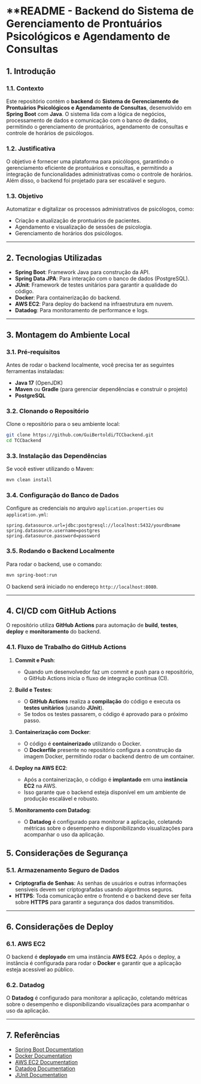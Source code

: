 
# **README - Backend do Sistema de Gerenciamento de Prontuários Psicológicos e Agendamento de Consultas

## 1. **Introdução**

### 1.1. **Contexto**
Este repositório contém o **backend** do **Sistema de Gerenciamento de Prontuários Psicológicos e Agendamento de Consultas**, desenvolvido em **Spring Boot** com **Java**. O sistema lida com a lógica de negócios, processamento de dados e comunicação com o banco de dados, permitindo o gerenciamento de prontuários, agendamento de consultas e controle de horários de psicólogos.

### 1.2. **Justificativa**
O objetivo é fornecer uma plataforma para psicólogos, garantindo o gerenciamento eficiente de prontuários e consultas, e permitindo a integração de funcionalidades administrativas como o controle de horários. Além disso, o backend foi projetado para ser escalável e seguro.

### 1.3. **Objetivo**
Automatizar e digitalizar os processos administrativos de psicólogos, como:
- Criação e atualização de prontuários de pacientes.
- Agendamento e visualização de sessões de psicologia.
- Gerenciamento de horários dos psicólogos.

---

## 2. **Tecnologias Utilizadas**

- **Spring Boot**: Framework Java para construção da API.
- **Spring Data JPA**: Para interação com o banco de dados (PostgreSQL).
- **JUnit**: Framework de testes unitários para garantir a qualidade do código.
- **Docker**: Para containerização do backend.
- **AWS EC2**: Para deploy do backend na infraestrutura em nuvem.
- **Datadog**: Para monitoramento de performance e logs.

---

## 3. **Montagem do Ambiente Local**

### 3.1. **Pré-requisitos**

Antes de rodar o backend localmente, você precisa ter as seguintes ferramentas instaladas:

- **Java 17** (OpenJDK)
- **Maven** ou **Gradle** (para gerenciar dependências e construir o projeto)
- **PostgreSQL**

### 3.2. **Clonando o Repositório**

Clone o repositório para o seu ambiente local:

```bash
git clone https://github.com/GuiBertoldi/TCCbackend.git
cd TCCbackend
```

### 3.3. **Instalação das Dependências**

Se você estiver utilizando o Maven:

```bash
mvn clean install
```

### 3.4. **Configuração do Banco de Dados**


Configure as credenciais no arquivo `application.properties` ou `application.yml`:

```properties
spring.datasource.url=jdbc:postgresql://localhost:5432/yourdbname
spring.datasource.username=postgres
spring.datasource.password=password
```

### 3.5. **Rodando o Backend Localmente**

Para rodar o backend, use o comando:

```bash
mvn spring-boot:run
```

O backend será iniciado no endereço `http://localhost:8080`.

---

## 4. **CI/CD com GitHub Actions**

O repositório utiliza **GitHub Actions** para automação de **build**, **testes**, **deploy** e **monitoramento** do backend.

### 4.1. **Fluxo de Trabalho do GitHub Actions**

1. **Commit e Push**:
    - Quando um desenvolvedor faz um commit e push para o repositório, o GitHub Actions inicia o fluxo de integração contínua (CI).

2. **Build e Testes**:
    - O **GitHub Actions** realiza a **compilação** do código e executa os **testes unitários** (usando **JUnit**).
    - Se todos os testes passarem, o código é aprovado para o próximo passo.

3. **Containerização com Docker**:
    - O código é **containerizado** utilizando o Docker.
    - O **Dockerfile** presente no repositório configura a construção da imagem Docker, permitindo rodar o backend dentro de um container.

4. **Deploy na AWS EC2**:
    - Após a containerização, o código é **implantado** em uma **instância EC2** na AWS.
    - Isso garante que o backend esteja disponível em um ambiente de produção escalável e robusto.

5. **Monitoramento com Datadog**:
    - O **Datadog** é configurado para monitorar a aplicação, coletando métricas sobre o desempenho e disponibilizando visualizações para acompanhar o uso da aplicação.


## 5. **Considerações de Segurança**

### 5.1. **Armazenamento Seguro de Dados**
- **Criptografia de Senhas**: As senhas de usuários e outras informações sensíveis devem ser criptografadas usando algoritmos seguros.
- **HTTPS**: Toda comunicação entre o frontend e o backend deve ser feita sobre **HTTPS** para garantir a segurança dos dados transmitidos.

---

## 6. **Considerações de Deploy**

### 6.1. **AWS EC2**
O backend é **deployado** em uma instância **AWS EC2**. Após o deploy, a instância é configurada para rodar o **Docker** e garantir que a aplicação esteja acessível ao público.

### 6.2. **Datadog**
O **Datadog** é configurado para monitorar a aplicação, coletando métricas sobre o desempenho e disponibilizando visualizações para acompanhar o uso da aplicação.

---

## 7. **Referências**

- [Spring Boot Documentation](https://spring.io/projects/spring-boot)
- [Docker Documentation](https://docs.docker.com/)
- [AWS EC2 Documentation](https://aws.amazon.com/ec2/)
- [Datadog Documentation](https://www.datadoghq.com/)
- [JUnit Documentation](https://junit.org/)
